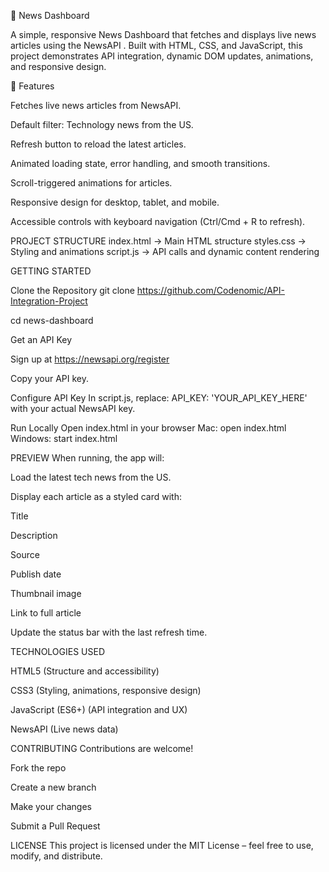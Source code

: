 📰 News Dashboard

A simple, responsive News Dashboard that fetches and displays live news articles using the NewsAPI
.
Built with HTML, CSS, and JavaScript, this project demonstrates API integration, dynamic DOM updates, animations, and responsive design.

🚀 Features

Fetches live news articles from NewsAPI.

Default filter: Technology news from the US.

Refresh button to reload the latest articles.

Animated loading state, error handling, and smooth transitions.

Scroll-triggered animations for articles.

Responsive design for desktop, tablet, and mobile.

Accessible controls with keyboard navigation (Ctrl/Cmd + R to refresh).

PROJECT STRUCTURE
index.html -> Main HTML structure
styles.css -> Styling and animations
script.js -> API calls and dynamic content rendering

GETTING STARTED

Clone the Repository
git clone https://github.com/Codenomic/API-Integration-Project

cd news-dashboard

Get an API Key

Sign up at https://newsapi.org/register

Copy your API key.

Configure API Key
In script.js, replace:
API_KEY: 'YOUR_API_KEY_HERE'
with your actual NewsAPI key.

Run Locally
Open index.html in your browser
Mac: open index.html
Windows: start index.html

PREVIEW
When running, the app will:

Load the latest tech news from the US.

Display each article as a styled card with:

Title

Description

Source

Publish date

Thumbnail image

Link to full article

Update the status bar with the last refresh time.

TECHNOLOGIES USED

HTML5 (Structure and accessibility)

CSS3 (Styling, animations, responsive design)

JavaScript (ES6+) (API integration and UX)

NewsAPI (Live news data)

CONTRIBUTING
Contributions are welcome!

Fork the repo

Create a new branch

Make your changes

Submit a Pull Request

LICENSE
This project is licensed under the MIT License – feel free to use, modify, and distribute.
